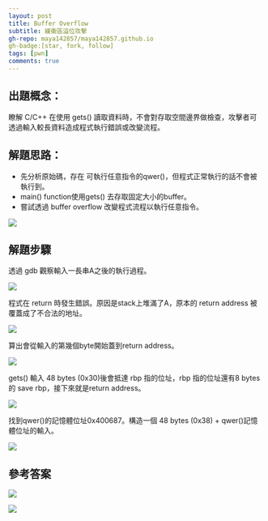 ```yaml
---
layout: post
title: Buffer Overflow
subtitle: 緩衝區溢位攻擊
gh-repo: maya142857/maya142857.github.io
gh-badge:[star, fork, follow]
tags: [pwn]
comments: true
---
```


## 出題概念：
瞭解 C/C++ 在使用 gets() 讀取資料時，不會對存取空間邊界做檢查，攻擊者可透過輸入較長資料造成程式執行錯誤或改變流程。


## 解題思路：
* 先分析原始碼，存在 可執行任意指令的qwer()，但程式正常執行的話不會被執行到。
* main() function使用gets() 去存取固定大小的buffer。
* 嘗試透過 buffer overflow 改變程式流程以執行任意指令。

![](https://i.imgur.com/pNWLOXA.png)

## 解題步驟

透過 gdb 觀察輸入一長串A之後的執行過程。

![](https://i.imgur.com/xgBqaWh.png)



程式在 return 時發生錯誤。原因是stack上堆滿了A，原本的 return address 被覆蓋成了不合法的地址。

![](https://i.imgur.com/2xXBw1i.png)



算出會從輸入的第幾個byte開始蓋到return address。

![](https://i.imgur.com/W80Ez5k.png)



gets() 輸入 48 bytes (0x30)後會抵達 rbp 指的位址，rbp 指的位址還有8 bytes 的 save rbp，接下來就是return address。

![](https://i.imgur.com/XmkCqpL.png)



找到qwer()的記憶體位址0x400687。構造一個 48 bytes (0x38) + qwer()記憶體位址的輸入。

![](https://i.imgur.com/UBnoXYH.png)




## 參考答案
![](https://i.imgur.com/zvz8DD1.png)

![](https://i.imgur.com/AGXlUZF.png)


